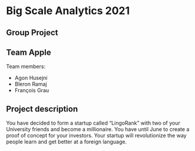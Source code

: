 # Big Scale Analytics 2021
## Group Project
## Team Apple

Team members:
- Agon Husejni
- Bleron Ramaj
- François Grau

## Project description

You have decided to form a startup called “LingoRank” with two of your University friends and become a millionaire. You have until June to create a proof of concept for your investors. Your startup will revolutionize the way people learn and get better at a foreign language.
